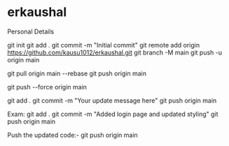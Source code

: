 # erkaushal
Personal Details 

git init
git add .
git commit -m "Initial commit"
git remote add origin https://github.com/kausu1012/erkaushal.git
git branch -M main
git push -u origin main

git pull origin main --rebase
git push origin main

git push --force origin main

git add .
git commit -m "Your update message here"
git push origin main

Exam: git add .
git commit -m "Added login page and updated styling"
git push origin main


Push the updated code:-  git push origin main